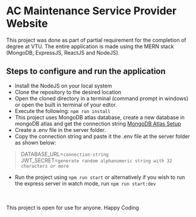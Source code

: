 # AC Maintenance Service Provider Website
This project was done as part of partial requirement for the completion of degree at VTU.
The entire application is made using the MERN stack (MongoDB, ExpressJS, ReactJS and NodeJS).

## Steps to configure and run the application

- Install the NodeJS on your local system
- Clone the repository to the desired location
- Open the cloned directory in a terminal (command prompt in windows) or open the built in terminal of your edtor.
- Execute the following: `npm run install`
- This project uses MongoDB atlas database, create a new database in mongoDB atlas and get the connection string [MongoDB Atlas Setup](https://www.mongodb.com/docs/atlas/getting-started/)
- Create a .env file in the server folder.
- Copy the connection string and paste it the .env file at the server folder as shown below:
> DATABASE_URL=`connection-string` <br />
> JWT_SECRET=`generate random alphanumeric string with 32 characters or more`  
- Run the project using `npm run start` or alternatively if you wish to run the express server in watch mode, run `npm run start:dev`

<br/>
<br/>
This project is open for use for anyone. Happy Coding  
